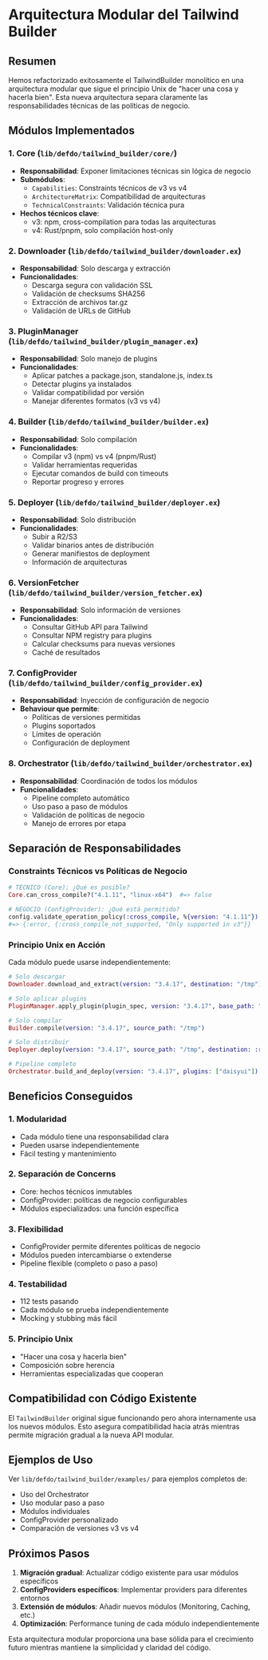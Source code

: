# Arquitectura Modular del Tailwind Builder

## Resumen

Hemos refactorizado exitosamente el TailwindBuilder monolítico en una arquitectura modular que sigue el principio Unix de "hacer una cosa y hacerla bien". Esta nueva arquitectura separa claramente las responsabilidades técnicas de las políticas de negocio.

## Módulos Implementados

### 1. **Core** (`lib/defdo/tailwind_builder/core/`)
- **Responsabilidad**: Exponer limitaciones técnicas sin lógica de negocio
- **Submódulos**:
  - `Capabilities`: Constraints técnicos de v3 vs v4
  - `ArchitectureMatrix`: Compatibilidad de arquitecturas
  - `TechnicalConstraints`: Validación técnica pura
- **Hechos técnicos clave**:
  - v3: npm, cross-compilation para todas las arquitecturas
  - v4: Rust/pnpm, solo compilación host-only

### 2. **Downloader** (`lib/defdo/tailwind_builder/downloader.ex`)
- **Responsabilidad**: Solo descarga y extracción
- **Funcionalidades**:
  - Descarga segura con validación SSL
  - Validación de checksums SHA256
  - Extracción de archivos tar.gz
  - Validación de URLs de GitHub

### 3. **PluginManager** (`lib/defdo/tailwind_builder/plugin_manager.ex`)
- **Responsabilidad**: Solo manejo de plugins
- **Funcionalidades**:
  - Aplicar patches a package.json, standalone.js, index.ts
  - Detectar plugins ya instalados
  - Validar compatibilidad por versión
  - Manejar diferentes formatos (v3 vs v4)

### 4. **Builder** (`lib/defdo/tailwind_builder/builder.ex`)
- **Responsabilidad**: Solo compilación
- **Funcionalidades**:
  - Compilar v3 (npm) vs v4 (pnpm/Rust)
  - Validar herramientas requeridas
  - Ejecutar comandos de build con timeouts
  - Reportar progreso y errores

### 5. **Deployer** (`lib/defdo/tailwind_builder/deployer.ex`)
- **Responsabilidad**: Solo distribución
- **Funcionalidades**:
  - Subir a R2/S3
  - Validar binarios antes de distribución
  - Generar manifiestos de deployment
  - Información de arquitecturas

### 6. **VersionFetcher** (`lib/defdo/tailwind_builder/version_fetcher.ex`)
- **Responsabilidad**: Solo información de versiones
- **Funcionalidades**:
  - Consultar GitHub API para Tailwind
  - Consultar NPM registry para plugins
  - Calcular checksums para nuevas versiones
  - Caché de resultados

### 7. **ConfigProvider** (`lib/defdo/tailwind_builder/config_provider.ex`)
- **Responsabilidad**: Inyección de configuración de negocio
- **Behaviour que permite**:
  - Políticas de versiones permitidas
  - Plugins soportados
  - Límites de operación
  - Configuración de deployment

### 8. **Orchestrator** (`lib/defdo/tailwind_builder/orchestrator.ex`)
- **Responsabilidad**: Coordinación de todos los módulos
- **Funcionalidades**:
  - Pipeline completo automático
  - Uso paso a paso de módulos
  - Validación de políticas de negocio
  - Manejo de errores por etapa

## Separación de Responsabilidades

### Constraints Técnicos vs Políticas de Negocio

```elixir
# TÉCNICO (Core): ¿Qué es posible?
Core.can_cross_compile?("4.1.11", "linux-x64")  #=> false

# NEGOCIO (ConfigProvider): ¿Qué está permitido?
config.validate_operation_policy(:cross_compile, %{version: "4.1.11"})
#=> {:error, {:cross_compile_not_supported, "Only supported in v3"}}
```

### Principio Unix en Acción

Cada módulo puede usarse independientemente:

```elixir
# Solo descargar
Downloader.download_and_extract(version: "3.4.17", destination: "/tmp")

# Solo aplicar plugins
PluginManager.apply_plugin(plugin_spec, version: "3.4.17", base_path: "/tmp")

# Solo compilar
Builder.compile(version: "3.4.17", source_path: "/tmp")

# Solo distribuir
Deployer.deploy(version: "3.4.17", source_path: "/tmp", destination: :r2)

# Pipeline completo
Orchestrator.build_and_deploy(version: "3.4.17", plugins: ["daisyui"])
```

## Beneficios Conseguidos

### 1. **Modularidad**
- Cada módulo tiene una responsabilidad clara
- Pueden usarse independientemente
- Fácil testing y mantenimiento

### 2. **Separación de Concerns**
- Core: hechos técnicos inmutables
- ConfigProvider: políticas de negocio configurables
- Módulos especializados: una función específica

### 3. **Flexibilidad**
- ConfigProvider permite diferentes políticas de negocio
- Módulos pueden intercambiarse o extenderse
- Pipeline flexible (completo o paso a paso)

### 4. **Testabilidad**
- 112 tests pasando
- Cada módulo se prueba independientemente
- Mocking y stubbing más fácil

### 5. **Principio Unix**
- "Hacer una cosa y hacerla bien"
- Composición sobre herencia
- Herramientas especializadas que cooperan

## Compatibilidad con Código Existente

El `TailwindBuilder` original sigue funcionando pero ahora internamente usa los nuevos módulos. Esto asegura compatibilidad hacia atrás mientras permite migración gradual a la nueva API modular.

## Ejemplos de Uso

Ver `lib/defdo/tailwind_builder/examples/` para ejemplos completos de:
- Uso del Orchestrator
- Uso modular paso a paso  
- Módulos individuales
- ConfigProvider personalizado
- Comparación de versiones v3 vs v4

## Próximos Pasos

1. **Migración gradual**: Actualizar código existente para usar módulos específicos
2. **ConfigProviders específicos**: Implementar providers para diferentes entornos
3. **Extensión de módulos**: Añadir nuevos módulos (Monitoring, Caching, etc.)
4. **Optimización**: Performance tuning de cada módulo independientemente

Esta arquitectura modular proporciona una base sólida para el crecimiento futuro mientras mantiene la simplicidad y claridad del código.